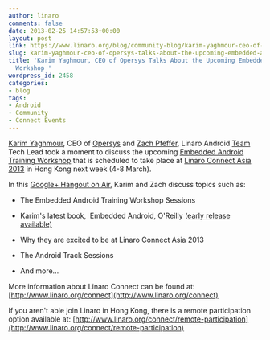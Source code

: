 ```yaml
---
author: linaro
comments: false
date: 2013-02-25 14:57:53+00:00
layout: post
link: https://www.linaro.org/blog/community-blog/karim-yaghmour-ceo-of-opersys-talks-about-the-upcoming-embedded-android-training-workshop/
slug: karim-yaghmour-ceo-of-opersys-talks-about-the-upcoming-embedded-android-training-workshop
title: 'Karim Yaghmour, CEO of Opersys Talks About the Upcoming Embedded Android Training
  Workshop '
wordpress_id: 2458
categories:
- blog
tags:
- Android
- Community
- Connect Events
---
```


[Karim Yaghmour](https://twitter.com/karimyaghmour), CEO of [Opersys](http://www.opersys.com/) and [Zach Pfeffer](http://www.linaro.org/linux-on-arm/meet-the-team/zach-pfeffer/), Linaro Android [Team](http://www.linaro.org/linux-on-arm/meet-the-team/android) Tech Lead took a moment to discuss the upcoming [Embedded Android Training Workshop](http://www.linaro.org/linaro-blog/2013/02/21/embedded-android-training-workshop-to-be-held-at-linaro-connect-asia-2013/) that is scheduled to take place at [Linaro Connect Asia 2013](http://www.linaro.org/connect) in Hong Kong next week (4-8 March).

In this [Google+ Hangout on Air](https://plus.google.com/u/0/events/cqde9n1fdiqnv0gcqj868ivuj0g), Karim and Zach discuss topics such as:




  * The Embedded Android Training Workshop Sessions


  * Karim's latest book,  Embedded Android, O'Reilly ([early release available)](http://shop.oreilly.com/product/0636920021094.do)


  * Why they are excited to be at Linaro Connect Asia 2013


  * The Android Track Sessions


  * And more...




More information about Linaro Connect can be found at: [http://www.linaro.org/connect](http://www.linaro.org/connect)

If you aren't able join Linaro in Hong Kong, there is a remote participation option available at: [http://www.linaro.org/connect/remote-participation](http://www.linaro.org/connect/remote-participation)
